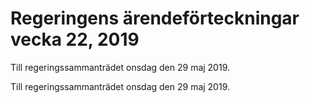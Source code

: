 # Regeringens ärendeförteckningar vecka 22, 2019

Till regeringssammanträdet onsdag den 29 maj 2019.

Till regeringssammanträdet onsdag den 29 maj 2019.
